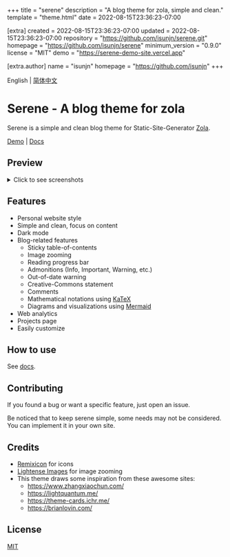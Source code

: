 
+++
title = "serene"
description = "A blog theme for zola, simple and clean."
template = "theme.html"
date = 2022-08-15T23:36:23-07:00

[extra]
created = 2022-08-15T23:36:23-07:00
updated = 2022-08-15T23:36:23-07:00
repository = "https://github.com/isunjn/serene.git"
homepage = "https://github.com/isunjn/serene"
minimum_version = "0.9.0"
license = "MIT"
demo = "https://serene-demo-site.vercel.app"

[extra.author]
name = "isunjn"
homepage = "https://github.com/isunjn"
+++        

English | [简体中文](https://github.com/isunjn/serene/blob/main/README-cn.md)

# Serene - A blog theme for zola

Serene is a simple and clean blog theme for Static-Site-Generator [Zola](https://www.getzola.org/).

[Demo](https://serene-demo-site.vercel.app) | [Docs](https://github.com/isunjn/serene/wiki)

## Preview

<details>
  <summary>Click to see screenshots</summary>
  
  ![](https://github.com/isunjn/serene/blob/main/screenshots/1.png?raw=true)
  ![](https://github.com/isunjn/serene/blob/main/screenshots/2.png?raw=true)
  ![](https://github.com/isunjn/serene/blob/main/screenshots/3.png?raw=true)
  ![](https://github.com/isunjn/serene/blob/main/screenshots/4.png?raw=true)
  ![](https://github.com/isunjn/serene/blob/main/screenshots/5.png?raw=true)
  ![](https://github.com/isunjn/serene/blob/main/screenshots/6.png?raw=true)
  ![](https://github.com/isunjn/serene/blob/main/screenshots/7.png?raw=true)
</details>

## Features

- Personal website style
- Simple and clean, focus on content
- Dark mode
- Blog-related features
    - Sticky table-of-contents
    - Image zooming
    - Reading progress bar
    - Admonitions (Info, Important, Warning, etc.)
    - Out-of-date warning
    - Creative-Commons statement
    - Comments
    - Mathematical notations using [KaTeX](https://katex.org/)
    - Diagrams and visualizations using [Mermaid](https://github.com/mermaid-js/mermaid)
- Web analytics
- Projects page
- Easily customize

## How to use

See [docs](https://github.com/isunjn/serene/wiki).

## Contributing

If you found a bug or want a specific feature, just open an issue.

Be noticed that to keep serene simple, some needs may not be considered. You can implement it in your own site.

## Credits

- [Remixicon](https://remixicon.com/) for icons
- [Lightense Images](https://github.com/sparanoid/lightense-images) for image zooming
- This theme draws some inspiration from these awesome sites:
    - <https://www.zhangxiaochun.com/>
    - <https://lightquantum.me/>
    - <https://theme-cards.ichr.me/>
    - <https://brianlovin.com/>

## License

[MIT](https://github.com/isunjn/serene/blob/main/LICENSE)

        
